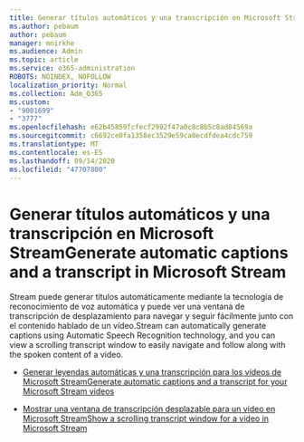 ```yaml
---
title: Generar títulos automáticos y una transcripción en Microsoft Stream
ms.author: pebaum
author: pebaum
manager: mnirkhe
ms.audience: Admin
ms.topic: article
ms.service: o365-administration
ROBOTS: NOINDEX, NOFOLLOW
localization_priority: Normal
ms.collection: Adm_O365
ms.custom:
- "9001699"
- "3777"
ms.openlocfilehash: e62b45859fcfecf2992f47a0c8c8b5c8ad84569a
ms.sourcegitcommit: c6692ce0fa1358ec3529e59ca0ecdfdea4cdc759
ms.translationtype: MT
ms.contentlocale: es-ES
ms.lasthandoff: 09/14/2020
ms.locfileid: "47707800"
---
```

# <a name="generate-automatic-captions-and-a-transcript-in-microsoft-stream"></a><span data-ttu-id="95c1d-102">Generar títulos automáticos y una transcripción en Microsoft Stream</span><span class="sxs-lookup"><span data-stu-id="95c1d-102">Generate automatic captions and a transcript in Microsoft Stream</span></span>

<span data-ttu-id="95c1d-103">Stream puede generar títulos automáticamente mediante la tecnología de reconocimiento de voz automática y puede ver una ventana de transcripción de desplazamiento para navegar y seguir fácilmente junto con el contenido hablado de un vídeo.</span><span class="sxs-lookup"><span data-stu-id="95c1d-103">Stream can automatically generate captions using Automatic Speech Recognition technology, and you can view a scrolling transcript window to easily navigate and follow along with the spoken content of a video.</span></span>

- [<span data-ttu-id="95c1d-104">Generar leyendas automáticas y una transcripción para los vídeos de Microsoft Stream</span><span class="sxs-lookup"><span data-stu-id="95c1d-104">Generate automatic captions and a transcript for your Microsoft Stream videos</span></span>](https://docs.microsoft.com/stream/portal-autogenerate-captions)

- [<span data-ttu-id="95c1d-105">Mostrar una ventana de transcripción desplazable para un vídeo en Microsoft Stream</span><span class="sxs-lookup"><span data-stu-id="95c1d-105">Show a scrolling transcript window for a video in Microsoft Stream</span></span>](https://docs.microsoft.com/stream/portal-configure-transcript-mode)
